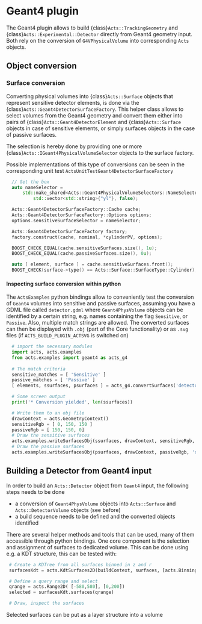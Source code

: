 # Geant4 plugin

The Geant4 plugin allows to build {class}`Acts::TrackingGeometry` and {class}`Acts::Experimental::Detector` directly from Geant4 geometry input.
Both rely on the conversion of `G4VPhysicalVolume` into corresponding `Acts` objects.

## Object conversion

### Surface conversion

Converting physical volumes into {class}`Acts::Surface` objects that represent sensitive detector elements, is done via the {class}`Acts::Geant4DetectorSurfaceFactory`.
This helper class allows to select volumes from the Geant4 geometry and convert them either into pairs of {class}`Acts::Geant4DetectorElement` and {class}`Acts::Surface` objects in case of sensitive elements, or simply surfaces objects in the case of passive surfaces.

The selection is hereby done by providing one or more {class}`Acts::IGeant4PhysicalVolumeSelector` objects to the surface factory.

Possible implementations of this type of conversions can be seen in the corresponding unit test `ActsUnitTestGeant4DetectorSurfaceFactory`

```c++
  // Get the box
  auto nameSelector =
      std::make_shared<Acts::Geant4PhysicalVolumeSelectors::NameSelector>(
          std::vector<std::string>{"yl"}, false);

  Acts::Geant4DetectorSurfaceFactory::Cache cache;
  Acts::Geant4DetectorSurfaceFactory::Options options;
  options.sensitiveSurfaceSelector = nameSelector;

  Acts::Geant4DetectorSurfaceFactory factory;
  factory.construct(cache, nominal, *cylinderPV, options);

  BOOST_CHECK_EQUAL(cache.sensitiveSurfaces.size(), 1u);
  BOOST_CHECK_EQUAL(cache.passiveSurfaces.size(), 0u);

  auto [ element, surface ] = cache.sensitiveSurfaces.front();
  BOOST_CHECK(surface->type() == Acts::Surface::SurfaceType::Cylinder);
```

#### Inspecting surface conversion within python

The `ActsExamples` python bindings allow to conveniently test the conversion of `Geant4` volumes into sensitive and passive surfaces, assuming you have a GDML file called `detector.gdml` where `Geant4PhysVolume` objects can be identified by a certain string, e.g. names containing the flag `Sensitive`, or `Passive`. Also, multiple match strings are allowed. The converted surfaces can then be displayed with `.obj` (part of the Core functionality) or as `.svg` files (if `ACTS_BUILD_PLUGIN_ACTSVG` is switched on)

```python
  # import the necessary modules
  import acts, acts.examples
  from acts.examples import geant4 as acts_g4
  
  # The match criteria
  sensitive_matches = [ 'Sensitive' ]
  passive_matches = [ 'Passive' ]
  [ elements, ssurfaces, psurfaces ] = acts_g4.convertSurfaces('detector.gdml', sensitive_matches, passive_matches)

  # Some screen output
  print('* Conversion yielded', len(ssurfaces))

  # Write them to an obj file 
  drawContext = acts.GeometryContext()
  sensitiveRgb = [ 0, 150, 150 ]
  passiveRgb = [ 150, 150, 0]
  # Draw the sensitive surfaces
  acts.examples.writeSurfacesObj(ssurfaces, drawContext, sensitiveRgb, 'detector-sensitives.obj')
  # Draw the passive surfaces
  acts.examples.writeSurfacesObj(psurfaces, drawContext, passiveRgb, 'detector-passives.obj')
```

## Building a Detector from Geant4 input

In order to build an `Acts::Detector` object from `Geant4` input, the following steps needs to be done
 * a conversion of `Geant4PhysVolume` objects into `Acts::Surface`  and `Acts::DetectorVolume` objects (see before)
 * a build sequence needs to be defined and the converted objects identified

 There are several helper methods and tools that can be used, many of them accessible through python bindings. One core component is the selection and assignment of surfaces to dedicated volume. This can be done using e.g. a KDT structure, this can be tested with:

 ```python
  # Create a KDTree from all surfaces binned in z and r
  surfacesKdt = acts.KdtSurfaces2D(buildContext, surfaces, [acts.Binning.z, acts.Binning.r])

  # Define a query range and select
  qrange = acts.Range2D( [-580,580], [0,200])
  selected = surfacesKdt.surfaces(qrange)
 
  # Draw, inspect the surfaces
 ```

Selected surfaces can be put as a layer structure into a volume